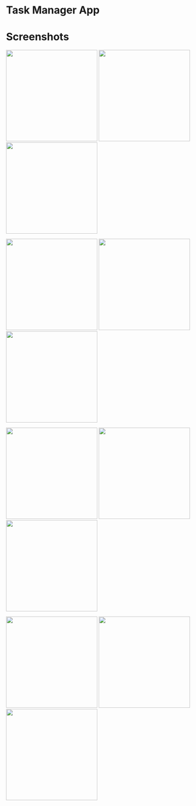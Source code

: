 # Task Manager App

# Screenshots

<p float="left">
  <img src="https://github.com/anupomm/flutter-task-manager/assets/95094496/7398801a-f1a2-4563-b272-439ca615ee93" width="250" />
  <img src="https://github.com/anupomm/flutter-task-manager/assets/95094496/b4a52df6-479b-4378-9d57-139d25596f8f" width="250" /> 
    <img src="https://github.com/anupomm/flutter-task-manager/assets/95094496/cfb30b43-bfe5-462e-a02a-8c52f57fbdeb" width="250" />
</p>

<p float="left">
  <img src="https://github.com/anupomm/flutter-task-manager/assets/95094496/2b73f4df-339c-4d00-ab0b-1faf89996c03" width="250" /> 
  <img src="https://github.com/anupomm/flutter-task-manager/assets/95094496/ced2fead-78ea-44c2-820f-ae525ce2d7f0" width="250" />
  <img src="https://github.com/anupomm/flutter-task-manager/assets/95094496/3f1d1e4b-18d8-40d3-8612-722f303a023d" width="250" /> 
</p>
<p float="left">
  <img src="https://github.com/anupomm/flutter-task-manager/assets/95094496/5cdad9c8-c2e3-48aa-ae13-cafe32e6aa56" width="250" />
  <img src="https://github.com/anupomm/flutter-task-manager/assets/95094496/36e551cd-46c4-4c31-9727-9f658c064413" width="250" /> 
  <img src="https://github.com/anupomm/flutter-task-manager/assets/95094496/278421cc-606c-409c-aaf4-eca7de6a7ed3" width="250" />
</p>
<p float="left">
   <img src="https://github.com/anupomm/flutter-task-manager/assets/95094496/59b4972d-5112-4806-bb27-99091b67f706" width="250" /> 
  <img src="https://github.com/anupomm/flutter-task-manager/assets/95094496/aa56ae31-ecac-46b9-b5c4-9ac7c22247af" width="250" />
  <img src="https://github.com/anupomm/flutter-task-manager/assets/95094496/86abaad8-3a58-43cd-aa86-6f42d35ef8ba" width="250" /> 
</p>
